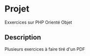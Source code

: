 # Projet

Exxercices sur PHP Orienté Objet

## Description

Plusieurs exercices à faire tiré d'un PDF
